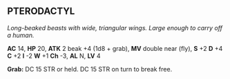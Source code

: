 ## PTERODACTYL

_Long-beaked beasts with wide, triangular wings. Large enough to carry off a human._

**AC** 14, **HP** 20, **ATK** 2 beak +4 (1d8 + grab), **MV** double near (fly), **S** +2 **D** +4 **C** +2 **I** -2 **W** +1 **Ch** -3, **AL** N, **LV** 4

**Grab:** DC 15 STR or held. DC 15 STR on turn to break free.

